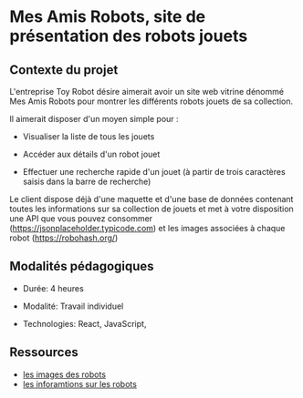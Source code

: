 # Mes Amis Robots, site de présentation des robots jouets

## Contexte du projet

L'entreprise Toy Robot désire aimerait avoir un site web vitrine dénommé Mes Amis Robots pour montrer les différents robots jouets de sa collection. 

Il aimerait disposer d'un moyen simple pour :

- Visualiser la liste de tous les jouets

- Accéder aux détails d'un robot jouet

- Effectuer une recherche rapide d'un jouet (à partir de trois caractères saisis dans la barre de recherche)

Le client dispose déjà d'une maquette et d'une base de données contenant toutes les informations sur sa collection de jouets et met à votre disposition une API que vous pouvez consommer (https://jsonplaceholder.typicode.com) et les images associées à chaque robot (https://robohash.org/)

## Modalités pédagogiques

-  Durée: 4 heures

-  Modalité: Travail individuel

-  Technologies: React, JavaScript,

## Ressources 

- [les images des robots](https://robohash.org/) 
- [les inforamtions sur les robots](https://jsonplaceholder.typicode.com)